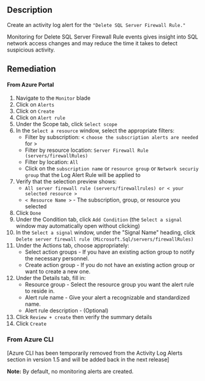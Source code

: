 ## Description

Create an activity log alert for the `"Delete SQL Server Firewall Rule."`

Monitoring for Delete SQL Server Firewall Rule events gives insight into SQL network access changes and may reduce the time it takes to detect suspicious activity.

## Remediation

#### From Azure Portal

  1. Navigate to the `Monitor` blade
  2. Click on `Alerts`
  3. Click on `Create`
  4. Click on `Alert rule`
  5. Under the Scope tab, click `Select scope`
  6. In the `Select a resource` window, select the appropriate filters:
        - Filter by subscription: < `choose the subscription alerts are needed` for >
        - Filter by resource location: `Server Firewall Rule (servers/firewallRules)`
        - Filter by location: `All`
        - Click on the `subscription name` or `resource group` or `Network securiy group` that the Log Alert Rule will be applied to
  7. Verify that the selection preview shows:
        - `All server firewall rule (servers/firewallrules) or < your selected resource >`
        - `< Resource Name >` - The subscription, group, or resource you selected
  8. Click `Done`
  9. Under the Condition tab, click `Add Condition` (the `Select a signal` window may automatically open without clicking)
  10. In the `Select a signal` window, under the "Signal Name" heading, click `Delete server firewall rule (Microsoft.Sql/servers/firewallRules)`
  11. Under the Actions tab, choose appropriately:
      - Select action groups - If you have an existing action group to notify the necessary personnel.
      - Create action group - If you do not have an existing action group or want to create a new one.
  12. Under the Details tab, fill in:
        -  Resource group - Select the resource group you want the alert rule to reside in.
        - Alert rule name - Give your alert a recognizable and standardized name.
        - Alert rule description - (Optional)
  13. Click `Review + create` then verify the summary details
  14. Click `Create`

### From Azure CLI

[Azure CLI has been temporarily removed from the Activity Log Alerts section in version 1.5 and will be added back in the next release]

**Note:** By default, no monitoring alerts are created.